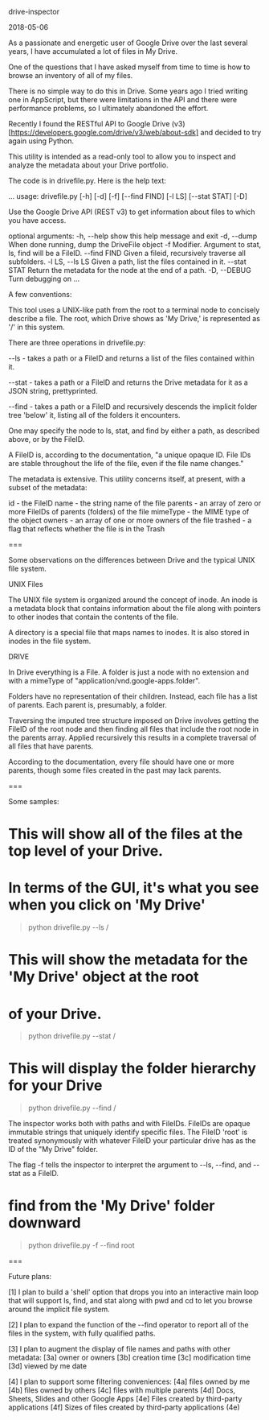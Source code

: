 drive-inspector

2018-05-06

As a passionate and energetic user of Google Drive over the last
several years, I have accumulated a lot of files in My Drive.

One of the questions that I have asked myself from time to time is
how to browse an inventory of all of my files.

There is no simple way to do this in Drive.  Some years ago I tried
writing one in AppScript, but there were limitations in the API and
there were performance problems, so I ultimately abandoned the effort.

Recently I found the RESTful API to Google Drive (v3)
[https://developers.google.com/drive/v3/web/about-sdk]
and decided to try again using Python.

This utility is intended as a read-only tool to allow you to inspect
and analyze the metadata about your Drive portfolio.

The code is in drivefile.py.  Here is the help text:

...
usage: drivefile.py [-h] [-d] [-f] [--find FIND] [-l LS] [--stat STAT] [-D]

Use the Google Drive API (REST v3) to get information about files
to which you have access.

optional arguments:
  -h, --help      show this help message and exit
  -d, --dump      When done running, dump the DriveFile object
  -f              Modifier. Argument to stat, ls, find will be a FileID.
  --find FIND     Given a fileid, recursively traverse all subfolders.
  -l LS, --ls LS  Given a path, list the files contained in it.
  --stat STAT     Return the metadata for the node at the end of a path.
  -D, --DEBUG     Turn debugging on
...

A few conventions:

This tool uses a UNIX-like path from the root to a terminal node to
concisely describe a file.  The root, which Drive shows as 'My Drive,'
is represented as '/' in this system.

There are three operations in drivefile.py:

--ls - takes a path or a FileID and returns a list of the files
       contained within it.

--stat - takes a path or a FileID and returns the Drive metadata
         for it as a JSON string, prettyprinted.

--find - takes a path or a FileID and recursively descends the
         implicit folder tree 'below' it, listing all of the folders
         it encounters.

One may specify the node to ls, stat, and find by either a path, as
described above, or by the FileID.

A FileID is, according to the documentation, "a unique opaque ID.
File IDs are stable throughout the life of the file, even if the
file name changes."

The metadata is extensive.  This utility concerns itself, at present,
with a subset of the metadata:

id - the FileID
name - the string name of the file
parents - an array of zero or more FileIDs of parents (folders) of
   the file
mimeType - the MIME type of the object
owners - an array of one or more owners of the file
trashed - a flag that reflects whether the file is in the Trash

===

Some observations on the differences between Drive and the typical
UNIX file system.

UNIX Files

The UNIX file system is organized around the concept of inode.  An
inode is a metadata block that contains information about the file
along with pointers to other inodes that contain the contents of the
file.

A directory is a special file that maps names to inodes.  It is also
stored in inodes in the file system.

DRIVE

In Drive everything is a File.  A folder is just a node with no extension
and with a mimeType of "application/vnd.google-apps.folder".

Folders have no representation of their children.  Instead, each
file has a list of parents.  Each parent is, presumably, a folder.

Traversing the imputed tree structure imposed on Drive involves getting
the FileID of the root node and then finding all files that include
the root node in the parents array.  Applied recursively this results
in a complete traversal of all files that have parents.

According to the documentation, every file should have one or more
parents, though some files created in the past may lack parents.

===

Some samples:

# This will show all of the files at the top level of your Drive.
# In terms of the GUI, it's what you see when you click on 'My Drive'
> python drivefile.py --ls /

# This will show the metadata for the 'My Drive' object at the root
# of your Drive.
> python drivefile.py --stat /

# This will display the folder hierarchy for your Drive
> python drivefile.py --find /

The inspector works both with paths and with FileIDs.  FileIDs are
opaque immutable strings that uniquely identify specific files.
The FileID 'root' is treated synonymously with whatever FileID your
particular drive has as the ID of the "My Drive" folder.

The flag -f tells the inspector to interpret the argument to --ls,
--find, and --stat as a FileID.

# find from the 'My Drive' folder downward
> python drivefile.py -f --find root

===

Future plans:

[1] I plan to build a 'shell' option that drops you into an interactive
main loop that will support ls, find, and stat along with pwd and cd
to let you browse around the implicit file system.

[2] I plan to expand the function of the --find operator to report
all of the files in the system, with fully qualified paths.

[3] I plan to augment the display of file names and paths with other
metadata:
    [3a] owner or owners
    [3b] creation time
    [3c] modification time
    [3d] viewed by me date

[4] I plan to support some filtering conveniences:
    [4a] files owned by me
    [4b] files owned by others
    [4c] files with multiple parents
    [4d] Docs, Sheets, Slides and other Google Apps
    [4e] Files created by third-party applications
    [4f] Sizes of files created by third-party applications (4e)
